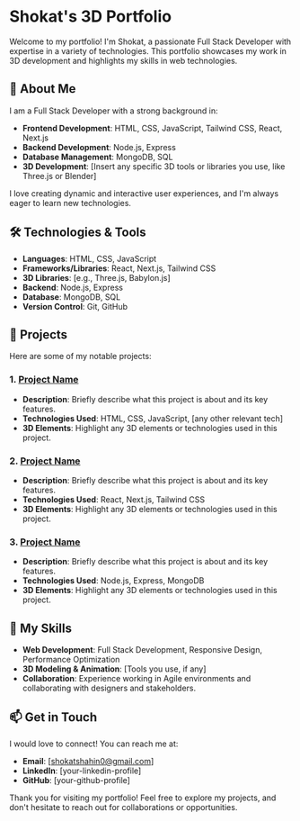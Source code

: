 # Shokat's 3D Portfolio

Welcome to my portfolio! I'm Shokat, a passionate Full Stack Developer with expertise in a variety of technologies. This portfolio showcases my work in 3D development and highlights my skills in web technologies.

## 🚀 About Me

I am a Full Stack Developer with a strong background in:

- **Frontend Development**: HTML, CSS, JavaScript, Tailwind CSS, React, Next.js
- **Backend Development**: Node.js, Express
- **Database Management**: MongoDB, SQL
- **3D Development**: [Insert any specific 3D tools or libraries you use, like Three.js or Blender]
  
I love creating dynamic and interactive user experiences, and I'm always eager to learn new technologies.

## 🛠 Technologies & Tools

- **Languages**: HTML, CSS, JavaScript
- **Frameworks/Libraries**: React, Next.js, Tailwind CSS
- **3D Libraries**: [e.g., Three.js, Babylon.js]
- **Backend**: Node.js, Express
- **Database**: MongoDB, SQL
- **Version Control**: Git, GitHub

## 🌟 Projects

Here are some of my notable projects:

### 1. [Project Name](link-to-project)
- **Description**: Briefly describe what this project is about and its key features.
- **Technologies Used**: HTML, CSS, JavaScript, [any other relevant tech]
- **3D Elements**: Highlight any 3D elements or technologies used in this project.

### 2. [Project Name](link-to-project)
- **Description**: Briefly describe what this project is about and its key features.
- **Technologies Used**: React, Next.js, Tailwind CSS
- **3D Elements**: Highlight any 3D elements or technologies used in this project.

### 3. [Project Name](link-to-project)
- **Description**: Briefly describe what this project is about and its key features.
- **Technologies Used**: Node.js, Express, MongoDB
- **3D Elements**: Highlight any 3D elements or technologies used in this project.

## 🌈 My Skills

- **Web Development**: Full Stack Development, Responsive Design, Performance Optimization
- **3D Modeling & Animation**: [Tools you use, if any]
- **Collaboration**: Experience working in Agile environments and collaborating with designers and stakeholders.

## 📫 Get in Touch

I would love to connect! You can reach me at:

- **Email**: [shokatshahin0@gmail.com]
- **LinkedIn**: [your-linkedin-profile]
- **GitHub**: [your-github-profile]

Thank you for visiting my portfolio! Feel free to explore my projects, and don't hesitate to reach out for collaborations or opportunities.
